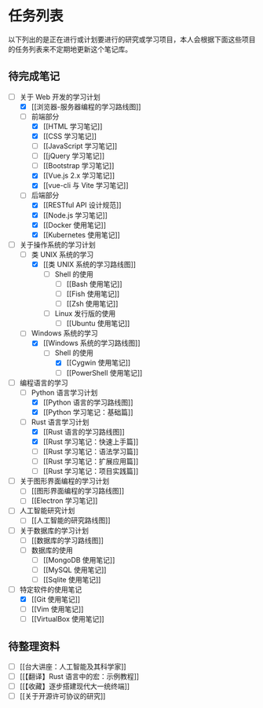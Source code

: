 # 任务列表

以下列出的是正在进行或计划要进行的研究或学习项目，本人会根据下面这些项目的任务列表来不定期地更新这个笔记库。

## 待完成笔记

- [ ] 关于 Web 开发的学习计划
  - [x] [[浏览器-服务器编程的学习路线图]]
  - [ ] 前端部分
    - [x] [[HTML 学习笔记]]
    - [x] [[CSS 学习笔记]]
    - [ ] [[JavaScript 学习笔记]]
    - [ ] [[jQuery 学习笔记]]
    - [ ] [[Bootstrap 学习笔记]]
    - [x] [[Vue.js 2.x 学习笔记]]
    - [x] [[vue-cli 与 Vite 学习笔记]]
  - [ ] 后端部分
    - [x] [[RESTful API 设计规范]]
    - [x] [[Node.js 学习笔记]]
    - [x] [[Docker 使用笔记]]
    - [x] [[Kubernetes 使用笔记]]

- [ ] 关于操作系统的学习计划
  - [ ] 类 UNIX 系统的学习
    - [x] [[类 UNIX 系统的学习路线图]]
      - [ ] Shell 的使用
        - [ ] [[Bash 使用笔记]]
        - [ ] [[Fish 使用笔记]]
        - [ ] [[Zsh 使用笔记]]
      - [ ] Linux 发行版的使用
        - [ ] [[Ubuntu 使用笔记]]
  - [ ] Windows 系统的学习
    - [x] [[Windows 系统的学习路线图]]
      - [ ] Shell 的使用
        - [x] [[Cygwin 使用笔记]]
        - [ ] [[PowerShell 使用笔记]]
  
- [ ] 编程语言的学习
  - [ ] Python 语言学习计划
    - [x] [[Python 语言的学习路线图]]
    - [x] [[Python 学习笔记：基础篇]]
  - [ ] Rust 语言学习计划
    - [x] [[Rust 语言的学习路线图]]
    - [x] [[Rust 学习笔记：快速上手篇]]
    - [ ] [[Rust 学习笔记：语法学习篇]]
    - [ ] [[Rust 学习笔记：扩展应用篇]]
    - [ ] [[Rust 学习笔记：项目实践篇]]

- [ ] 关于图形界面编程的学习计划  
  - [ ] [[图形界面编程的学习路线图]]
  - [ ] [[Electron 学习笔记]]

- [ ] 人工智能研究计划
  - [ ] [[人工智能的研究路线图]]

- [ ] 关于数据库的学习计划
  - [ ] [[数据库的学习路线图]]
  - [ ] 数据库的使用
    - [ ] [[MongoDB 使用笔记]]
    - [ ] [[MySQL 使用笔记]]
    - [ ] [[Sqlite 使用笔记]]

- [ ] 特定软件的使用笔记
  - [x] [[Git 使用笔记]]
  - [ ] [[Vim 使用笔记]]
  - [ ] [[VirtualBox 使用笔记]]

## 待整理资料

- [ ] [[台大讲座：人工智能及其科学家]]
- [ ] [[【翻译】Rust 语言中的宏：示例教程]]
- [ ] [[【收藏】逐步搭建现代大一统终端]]
- [ ] [[关于开源许可协议的研究]]
